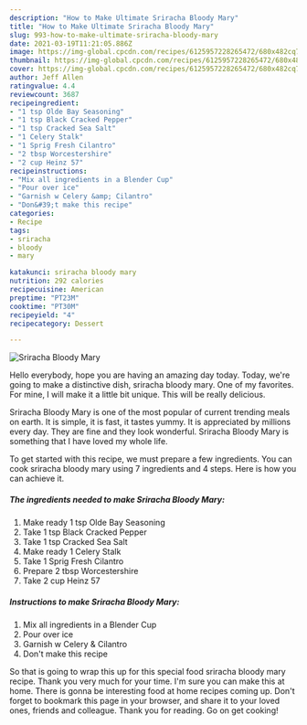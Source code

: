 ```yaml
---
description: "How to Make Ultimate Sriracha Bloody Mary"
title: "How to Make Ultimate Sriracha Bloody Mary"
slug: 993-how-to-make-ultimate-sriracha-bloody-mary
date: 2021-03-19T11:21:05.886Z
image: https://img-global.cpcdn.com/recipes/6125957228265472/680x482cq70/sriracha-bloody-mary-recipe-main-photo.jpg
thumbnail: https://img-global.cpcdn.com/recipes/6125957228265472/680x482cq70/sriracha-bloody-mary-recipe-main-photo.jpg
cover: https://img-global.cpcdn.com/recipes/6125957228265472/680x482cq70/sriracha-bloody-mary-recipe-main-photo.jpg
author: Jeff Allen
ratingvalue: 4.4
reviewcount: 3687
recipeingredient:
- "1 tsp Olde Bay Seasoning"
- "1 tsp Black Cracked Pepper"
- "1 tsp Cracked Sea Salt"
- "1 Celery Stalk"
- "1 Sprig Fresh Cilantro"
- "2 tbsp Worcestershire"
- "2 cup Heinz 57"
recipeinstructions:
- "Mix all ingredients in a Blender Cup"
- "Pour over ice"
- "Garnish w Celery &amp; Cilantro"
- "Don&#39;t make this recipe"
categories:
- Recipe
tags:
- sriracha
- bloody
- mary

katakunci: sriracha bloody mary 
nutrition: 292 calories
recipecuisine: American
preptime: "PT23M"
cooktime: "PT30M"
recipeyield: "4"
recipecategory: Dessert

---
```



![Sriracha Bloody Mary](https://img-global.cpcdn.com/recipes/6125957228265472/680x482cq70/sriracha-bloody-mary-recipe-main-photo.jpg)

Hello everybody, hope you are having an amazing day today. Today, we're going to make a distinctive dish, sriracha bloody mary. One of my favorites. For mine, I will make it a little bit unique. This will be really delicious.



Sriracha Bloody Mary is one of the most popular of current trending meals on earth. It is simple, it is fast, it tastes yummy. It is appreciated by millions every day. They are fine and they look wonderful. Sriracha Bloody Mary is something that I have loved my whole life.


To get started with this recipe, we must prepare a few ingredients. You can cook sriracha bloody mary using 7 ingredients and 4 steps. Here is how you can achieve it.

<!--inarticleads1-->

##### The ingredients needed to make Sriracha Bloody Mary:

1. Make ready 1 tsp Olde Bay Seasoning
1. Take 1 tsp Black Cracked Pepper
1. Take 1 tsp Cracked Sea Salt
1. Make ready 1 Celery Stalk
1. Take 1 Sprig Fresh Cilantro
1. Prepare 2 tbsp Worcestershire
1. Take 2 cup Heinz 57




<!--inarticleads2-->

##### Instructions to make Sriracha Bloody Mary:

1. Mix all ingredients in a Blender Cup
1. Pour over ice
1. Garnish w Celery &amp; Cilantro
1. Don&#39;t make this recipe




So that is going to wrap this up for this special food sriracha bloody mary recipe. Thank you very much for your time. I'm sure you can make this at home. There is gonna be interesting food at home recipes coming up. Don't forget to bookmark this page in your browser, and share it to your loved ones, friends and colleague. Thank you for reading. Go on get cooking!
